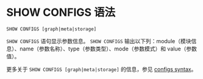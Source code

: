 # SHOW CONFIGS 语法

```ngql
SHOW CONFIGS [graph|meta|storage]
```

`SHOW CONFIGS` 语句显示参数信息。 `SHOW CONFIGS` 输出以下列：module（模块信息）、name（参数名称）、type（参数类型）、mode（参数模式）和 value（参数值）。

更多关于 `SHOW CONFIGS [graph|meta|storage]` 的信息，参见 [configs syntax](../../../../3.build-develop-and-administration/3.deploy-and-administrations/server-administration/configuration-statements/configs-syntax.md)。
